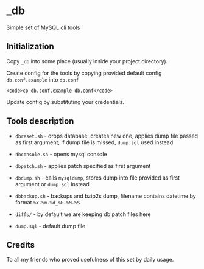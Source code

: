 _db
===

Simple set of MySQL cli tools


Initialization
--------------

Copy `_db` into some place (usually inside your project directory).

Create config for the tools by copying provided default config `db.conf.example` into `db.conf`

    <code>cp db.conf.example db.conf</code>

Update config by substituting your credentials.


Tools description
-----------------

* `dbreset.sh` - drops database, creates new one, applies dump file passed as first argument; if dump file is missed, `dump.sql` used instead

* `dbconsole.sh` - opens mysql console

* `dbpatch.sh` - applies patch specified as first argument

* `dbdump.sh` - calls `mysqldump`, stores dump into file provided as first argument or `dump.sql` instead

* `dbbackup.sh` - backups and bzip2s dump, filename contains datetime by format `%Y-%m-%d_%H-%M-%S`

* `diffs/` - by default we are keeping db patch files here

* `dump.sql` - default dump file


Credits
-------

To all my friends who proved usefulness of this set by daily usage.
